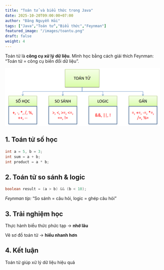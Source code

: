 ```yaml
---
title: "Toán tử và biểu thức trong Java"
date: 2025-10-20T09:00:00+07:00
author: "Đăng Nguyễn Hải"
tags: ["Java","Toán tử","Biểu thức","Feynman"]
featured_image: "/images/toantu.png"
draft: false
weight: 4
---
```


Toán tử là **công cụ xử lý dữ liệu**. Mình học bằng cách giải thích Feynman: “Toán tử = công cụ biến đổi dữ liệu”.<!--more-->

![Java Operators](/images/toantu.png)

## 1. Toán tử số học

```java
int a = 5, b = 3;
int sum = a + b;
int product = a * b;
```
## 2. Toán tử so sánh & logic

```java
boolean result = (a > b) && (b < 10);
```

*Feynman tip:* “So sánh = câu hỏi, logic = ghép câu hỏi”

## 3. Trải nghiệm học

Thực hành biểu thức phức tạp → **nhớ lâu**

Vẽ sơ đồ toán tử → **hiểu nhanh hơn**

## 4. Kết luận

Toán tử giúp xử lý dữ liệu hiệu quả

